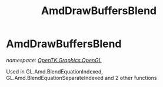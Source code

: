 ﻿---
title: AmdDrawBuffersBlend
---

# AmdDrawBuffersBlend
_namespace: [OpenTK.Graphics.OpenGL](N-OpenTK.Graphics.OpenGL.html)_

Used in GL.Amd.BlendEquationIndexed, GL.Amd.BlendEquationSeparateIndexed and 2 other functions




